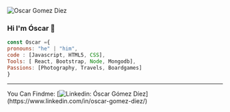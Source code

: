 ![Oscar Gomez Diez](https://res.cloudinary.com/dhypugjp3/image/upload/v1711329091/czpqfr7cvlk1tfmteeau.jpg)

### Hi I'm Óscar 👋​
```javascript
const Oscar ={
pronouns: "he" | "him",
code : [Javascript, HTML5, CSS],
Tools: [ React, Bootstrap, Node, Mongodb],
Passions: [Photography, Travels, Boardgames]
}
```
-----------------------------------------------------------------------------------------------------------------------------

You Can Findme:
[![Linkedin: Óscar Gómez Díez](https://img.shields.io/badge/-Oscargomezdiez-blue?style=flat-square&logo=Linkedin&logoColor=white&link=(https://www.linkedin.com/in/oscar-gomez-diez/))](https://www.linkedin.com/in/oscar-gomez-diez/)


<!--
**OscarDev83/OscarDev83** is a ✨ _special_ ✨ repository because its `README.md` (this file) appears on your GitHub profile.

Here are some ideas to get you started:

- 🔭 I’m currently working on Improve my skills and get more knoledge of this awesome field
- 🌱 I’m currently learning ...
- 👯 I’m looking to collaborate on ...
- 🤔 I’m looking for help with ...
- 💬 Ask me about ...
- 📫 How to reach me: ...
- 😄 Pronouns: ...
- ⚡ Fun fact: ...
-->
